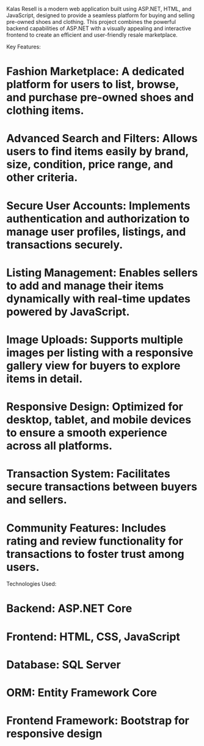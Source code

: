 Kalas Resell is a modern web application built using ASP.NET, HTML, and JavaScript, designed to provide a seamless platform for buying and selling pre-owned shoes and clothing. This project combines the powerful backend capabilities of ASP.NET with a visually appealing and interactive frontend to create an efficient and user-friendly resale marketplace.

Key Features:
  # Fashion Marketplace: A dedicated platform for users to list, browse, and purchase pre-owned shoes and clothing items.
  # Advanced Search and Filters: Allows users to find items easily by brand, size, condition, price range, and other criteria.
  # Secure User Accounts: Implements authentication and authorization to manage user profiles, listings, and transactions securely.
  # Listing Management: Enables sellers to add and manage their items dynamically with real-time updates powered by JavaScript.
  # Image Uploads: Supports multiple images per listing with a responsive gallery view for buyers to explore items in detail.
  # Responsive Design: Optimized for desktop, tablet, and mobile devices to ensure a smooth experience across all platforms.
  # Transaction System: Facilitates secure transactions between buyers and sellers.
  # Community Features: Includes rating and review functionality for transactions to foster trust among users.

Technologies Used:
  # Backend: ASP.NET Core
  # Frontend: HTML, CSS, JavaScript
  # Database: SQL Server
  # ORM: Entity Framework Core
  # Frontend Framework: Bootstrap for responsive design
